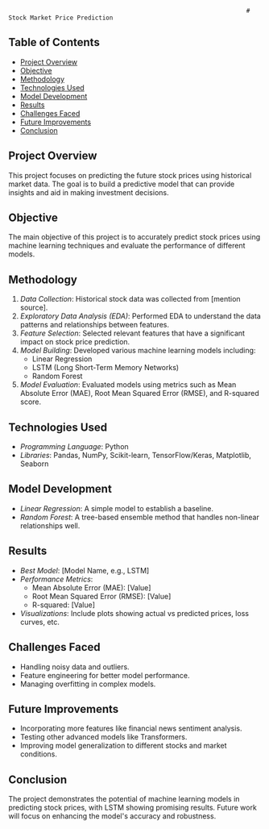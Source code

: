                                                                       # Stock Market Price Prediction

## Table of Contents
- [Project Overview](#project-overview)
- [Objective](#objective)
- [Methodology](#methodology)
- [Technologies Used](#technologies-used)
- [Model Development](#model-development)
- [Results](#results)
- [Challenges Faced](#challenges-faced)
- [Future Improvements](#future-improvements)
- [Conclusion](#conclusion)

## Project Overview
This project focuses on predicting the future stock prices using historical market data. The goal is to build a predictive model that can provide insights and aid in making investment decisions.

## Objective
The main objective of this project is to accurately predict stock prices using machine learning techniques and evaluate the performance of different models.


## Methodology
1. *Data Collection*: Historical stock data was collected from [mention source].
2. *Exploratory Data Analysis (EDA)*: Performed EDA to understand the data patterns and relationships between features.
3. *Feature Selection*: Selected relevant features that have a significant impact on stock price prediction.
4. *Model Building*: Developed various machine learning models including:
   - Linear Regression
   - LSTM (Long Short-Term Memory Networks)
   - Random Forest
5. *Model Evaluation*: Evaluated models using metrics such as Mean Absolute Error (MAE), Root Mean Squared Error (RMSE), and R-squared score.

## Technologies Used
- *Programming Language*: Python
- *Libraries*: Pandas, NumPy, Scikit-learn, TensorFlow/Keras, Matplotlib, Seaborn

## Model Development
- *Linear Regression*: A simple model to establish a baseline.
- *Random Forest*: A tree-based ensemble method that handles non-linear relationships well.

## Results
- *Best Model*: [Model Name, e.g., LSTM]
- *Performance Metrics*:
  - Mean Absolute Error (MAE): [Value]
  - Root Mean Squared Error (RMSE): [Value]
  - R-squared: [Value]
- *Visualizations*: Include plots showing actual vs predicted prices, loss curves, etc.

## Challenges Faced
- Handling noisy data and outliers.
- Feature engineering for better model performance.
- Managing overfitting in complex models.

## Future Improvements
- Incorporating more features like financial news sentiment analysis.
- Testing other advanced models like Transformers.
- Improving model generalization to different stocks and market conditions.

## Conclusion
The project demonstrates the potential of machine learning models in predicting stock prices, with LSTM showing promising results. Future work will focus on enhancing the model's accuracy and robustness.
